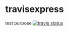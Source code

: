 # travisexpress
test purpose
[![travis status](https://travis-ci.com/JingLMalan/travisexpress.svg?branch=master)](https://wwwhttps://travis-ci.com/JingLMalan/travisexpress.npmjs.com/package/react)
